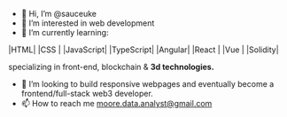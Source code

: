 - 👋 Hi, I’m @sauceuke
- 👀 I’m interested in web development 
- 🌱 I’m currently learning:



|HTML| 
|CSS | 
|JavaScript| 
|TypeScript| 
|Angular| 
|React  |
|Vue    | 
|Solidity|

specializing in front-end, blockchain & **3d technologies.**

- 💞️ I’m looking to build responsive webpages and eventually become a frontend/full-stack web3 developer.
- 📫 How to reach me moore.data.analyst@gmail.com

<!---
sauceuke/sauceuke is a ✨ special ✨ repository because its `README.md` (this file) appears on your GitHub profile.
You can click the Preview link to take a look at your changes.
--->

